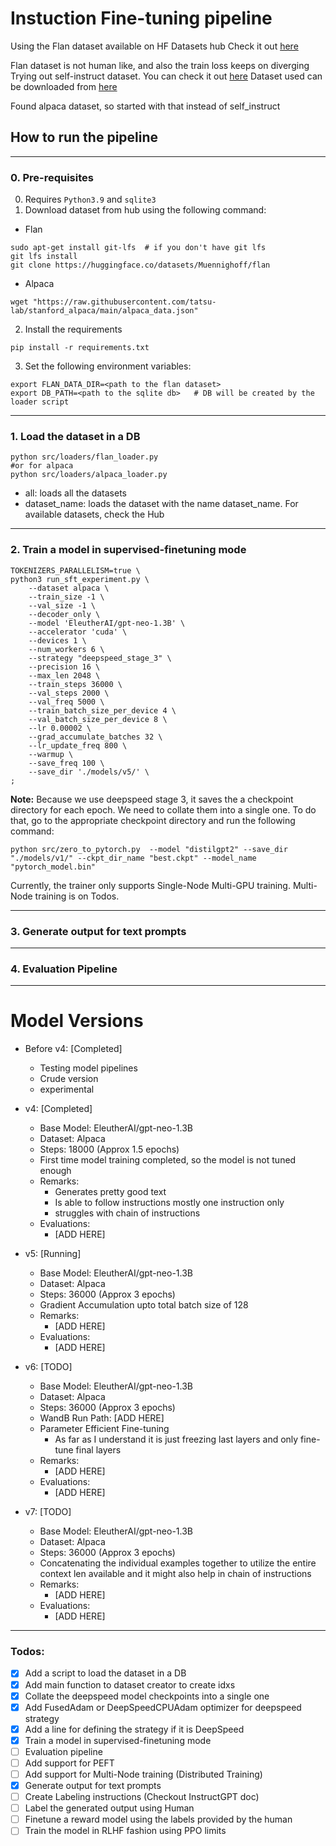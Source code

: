 # Instuction Fine-tuning pipeline


Using the Flan dataset available on HF Datasets hub
Check it out [here](https://huggingface.co/datasets/Muennighoff/flan)

Flan dataset is not human like, and also the train loss keeps on diverging
Trying out self-instruct dataset. You can check it out [here](https://github.com/yizhongw/self-instruct)
Dataset used can be downloaded from [here](https://raw.githubusercontent.com/yizhongw/self-instruct/main/data/finetuning/self_instruct_221203/gpt3_finetuning_data.jsonl)

Found alpaca dataset, so started with that instead of self_instruct


## How to run the pipeline


---
### 0. Pre-requisites


0. Requires `Python3.9` and `sqlite3`
1. Download dataset from hub using the following command:
  - Flan
```
sudo apt-get install git-lfs  # if you don't have git lfs
git lfs install
git clone https://huggingface.co/datasets/Muennighoff/flan
```
  - Alpaca
```
wget "https://raw.githubusercontent.com/tatsu-lab/stanford_alpaca/main/alpaca_data.json"
```
2. Install the requirements
```
pip install -r requirements.txt
```
3. Set the following environment variables:
```
export FLAN_DATA_DIR=<path to the flan dataset>
export DB_PATH=<path to the sqlite db>   # DB will be created by the loader script
```


---
### 1. Load the dataset in a DB


```
python src/loaders/flan_loader.py
#or for alpaca
python src/loaders/alpaca_loader.py
```


- all: loads all the datasets
- dataset_name: loads the dataset with the name dataset_name. For available datasets, check the Hub


---
### 2. Train a model in supervised-finetuning mode


```
TOKENIZERS_PARALLELISM=true \
python3 run_sft_experiment.py \
    --dataset alpaca \
    --train_size -1 \
    --val_size -1 \
    --decoder_only \
    --model 'EleutherAI/gpt-neo-1.3B' \
    --accelerator 'cuda' \
    --devices 1 \
    --num_workers 6 \
    --strategy "deepspeed_stage_3" \
    --precision 16 \
    --max_len 2048 \
    --train_steps 36000 \
    --val_steps 2000 \
    --val_freq 5000 \
    --train_batch_size_per_device 4 \
    --val_batch_size_per_device 8 \
    --lr 0.00002 \
    --grad_accumulate_batches 32 \
    --lr_update_freq 800 \
    --warmup \
    --save_freq 100 \
    --save_dir './models/v5/' \
;
```


<b>Note:</b> Because we use deepspeed stage 3, it saves the a checkpoint directory for each epoch. We need to collate them into a single one. To do that, go to the appropriate checkpoint directory and run the following command:
```
python src/zero_to_pytorch.py  --model "distilgpt2" --save_dir "./models/v1/" --ckpt_dir_name "best.ckpt" --model_name "pytorch_model.bin"
```


Currently, the trainer only supports Single-Node Multi-GPU training. Multi-Node training is on Todos.


---
### 3. Generate output for text prompts


---
### 4. Evaluation Pipeline 


---
# Model Versions

- Before v4: [Completed]
    - Testing model pipelines
    - Crude version
    - experimental

- v4: [Completed]
    - Base Model: EleutherAI/gpt-neo-1.3B
    - Dataset: Alpaca
    - Steps: 18000 (Approx 1.5 epochs)
    - First time model training completed, so the model is not tuned enough
    - Remarks:
        - Generates pretty good text
        - Is able to follow instructions mostly one instruction only
        - struggles with chain of instructions
    - Evaluations:
        - [ADD HERE]

- v5: [Running]
    - Base Model: EleutherAI/gpt-neo-1.3B
    - Dataset: Alpaca
    - Steps: 36000 (Approx 3 epochs)
    - Gradient Accumulation upto total batch size of 128
    - Remarks:
        - [ADD HERE]
    - Evaluations:
        - [ADD HERE]

- v6: [TODO]
    - Base Model: EleutherAI/gpt-neo-1.3B
    - Dataset: Alpaca
    - Steps: 36000 (Approx 3 epochs)
    - WandB Run Path: [ADD HERE]
    - Parameter Efficient Fine-tuning
        - As far as I understand it is just freezing last layers and only fine-tune final layers
    - Remarks:
        - [ADD HERE]
    - Evaluations:
        - [ADD HERE]

- v7: [TODO]
    - Base Model: EleutherAI/gpt-neo-1.3B
    - Dataset: Alpaca
    - Steps: 36000 (Approx 3 epochs)
    - Concatenating the individual examples together to utilize the entire context len available
      and it might also help in chain of instructions
    - Remarks:
        - [ADD HERE]
    - Evaluations:
        - [ADD HERE]

---
### Todos:
- [x] Add a script to load the dataset in a DB
- [x] Add main function to dataset creator to create idxs
- [x] Collate the deepspeed model checkpoints into a single one
- [x] Add FusedAdam or DeepSpeedCPUAdam optimizer for deepspeed strategy
- [x] Add a line for defining the strategy if it is DeepSpeed
- [x] Train a model in supervised-finetuning mode
- [ ] Evaluation pipeline
- [ ] Add support for PEFT
- [ ] Add support for Multi-Node training (Distributed Training)
- [x] Generate output for text prompts
- [ ] Create Labeling instructions (Checkout InstructGPT doc)
- [ ] Label the generated output using Human
- [ ] Finetune a reward model using the labels provided by the human
- [ ] Train the model in RLHF fashion using PPO limits
